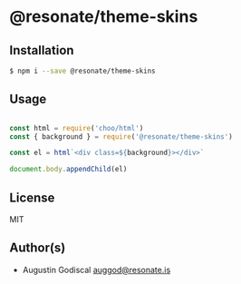 # @resonate/theme-skins

## Installation

```sh
$ npm i --save @resonate/theme-skins
```

## Usage

```javascript

const html = require('choo/html')
const { background } = require('@resonate/theme-skins')

const el = html`<div class=${background}></div>`

document.body.appendChild(el)

```

## License

MIT

## Author(s)

- Augustin Godiscal <auggod@resonate.is>
